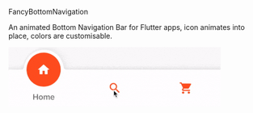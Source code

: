 FancyBottomNavigation

An animated Bottom Navigation Bar for Flutter apps, icon animates into place, colors are customisable.

![](images/fancy_bottom_navigation1.gif)
